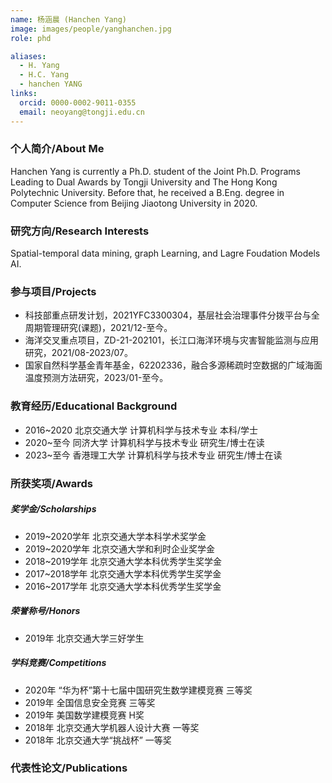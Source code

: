 ```yaml
---
name: 杨涵晨 (Hanchen Yang)
image: images/people/yanghanchen.jpg
role: phd

aliases:
  - H. Yang
  - H.C. Yang
  - hanchen YANG
links:
  orcid: 0000-0002-9011-0355
  email: neoyang@tongji.edu.cn
---
```


### 个人简介/About Me
Hanchen Yang is currently a Ph.D. student of the Joint Ph.D. Programs Leading to Dual Awards by Tongji University and The Hong Kong Polytechnic University. Before that, he received a B.Eng. degree in Computer Science from Beijing Jiaotong University in 2020. 

### 研究方向/Research Interests
Spatial-temporal data mining, graph Learning, and Lagre Foudation Models AI.

### 参与项目/Projects
- 科技部重点研发计划，2021YFC3300304，基层社会治理事件分拨平台与全周期管理研究(课题)，2021/12-至今。
- 海洋交叉重点项目，ZD-21-202101，长江口海洋环境与灾害智能监测与应用研究，2021/08-2023/07。
- 国家自然科学基金青年基金，62202336，融合多源稀疏时空数据的广域海面温度预测方法研究，2023/01-至今。

### 教育经历/Educational Background
- 2016~2020 北京交通大学 计算机科学与技术专业 本科/学士
- 2020~至今 同济大学 计算机科学与技术专业 研究生/博士在读
- 2023~至今 香港理工大学 计算机科学与技术专业 研究生/博士在读

### 所获奖项/Awards

##### 奖学金/Scholarships
- 2019~2020学年 北京交通大学本科学术奖学金
- 2019~2020学年 北京交通大学和利时企业奖学金
- 2018~2019学年 北京交通大学本科优秀学生奖学金
- 2017~2018学年 北京交通大学本科优秀学生奖学金
- 2016~2017学年 北京交通大学本科优秀学生奖学金
  
##### 荣誉称号/Honors
- 2019年 北京交通大学三好学生
  
##### 学科竞赛/Competitions
- 2020年 “华为杯”第十七届中国研究生数学建模竞赛 三等奖
- 2019年 全国信息安全竞赛 三等奖
- 2019年 美国数学建模竞赛 H奖
- 2018年 北京交通大学机器人设计大赛 一等奖
- 2018年 北京交通大学“挑战杯” 一等奖

### 代表性论文/Publications

